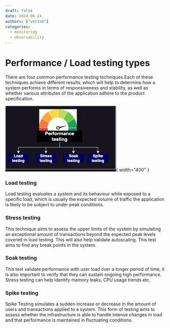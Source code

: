 ```yaml
---
draft: false 
date: 2024-06-24
authors: ["vettom"]
categories:
  - monitoring
  - observability
---
```

# Performance / Load testing types 
There are four  common performance testing techniques.Each of these techniques achieve different results, which will help to determine how a system performs in terms of responsiveness and stability, as well as whether various attributes of the application adhere to the product specification.

![alt text](img/performance_test.jpg "Performance testing types"){ width="400" }

### Load testing
Load testing evaluates a system and its behaviour while exposed to a specific load, which is usually the expected volume of traffic the application is likely to be subject to under peak conditions.

### Stress testing
This technique aims to assess the upper limits of the system by simulating an exceptional amount of transactions beyond the expected peak levels covered in load testing. This will also help validate autoscaling. This test aims to find any break points in the system.

### Soak testing
This test validate performance with user load over a longer period of time, it is also important to verify that they can sustain ongoing high performance. Stress testing can help identify memory leaks, CPU usage trends etc.

### Spike testing
Spike Testing simulates a sudden increase or decrease in the amount of users and transactions applied to a system. This form of testing aims to assess whether the infrastructure is able to handle intense changes in load and that performance is maintained in fluctuating conditions.